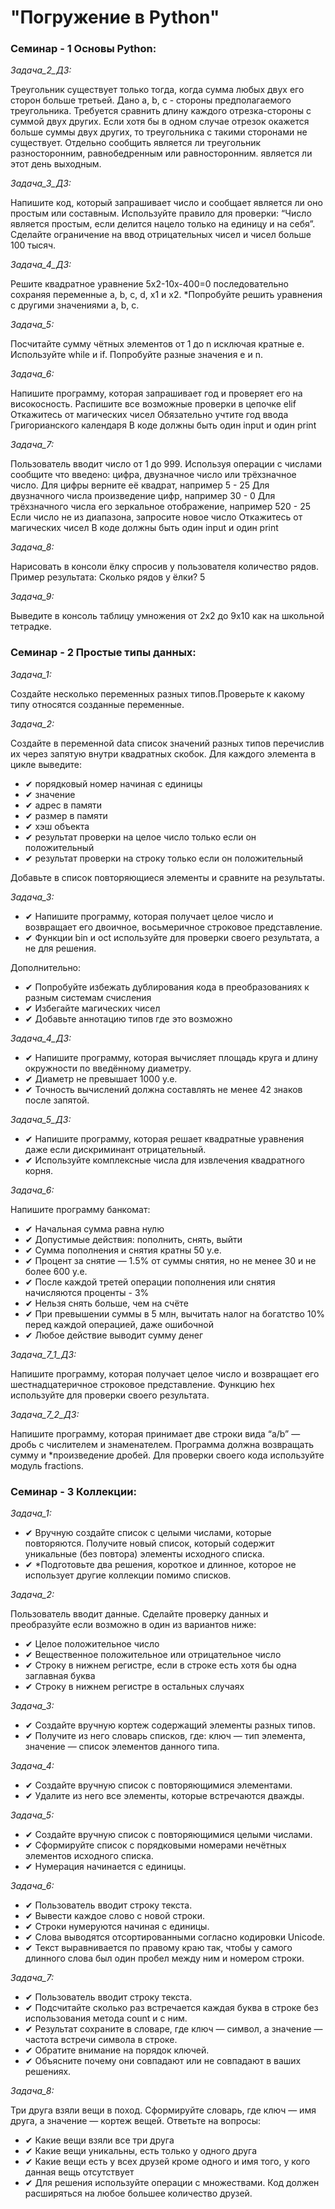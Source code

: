 # "Погружение в Python"
### Семинар - 1 Основы Python:

*Задача_2_ДЗ:*

Треугольник существует только тогда, когда сумма любых двух его сторон больше третьей.
Дано a, b, c - стороны предполагаемого треугольника. Требуется сравнить длину каждого отрезка-стороны с суммой двух других.
Если хотя бы в одном случае отрезок окажется больше суммы двух других, то треугольника с такими сторонами не существует.
Отдельно сообщить является ли треугольник разносторонним, равнобедренным или равносторонним. является ли этот день выходным.


*Задача_3_ДЗ:*

Напишите код, который запрашивает число и сообщает является ли оно простым или составным.
Используйте правило для проверки: “Число является простым, если делится нацело только на единицу и на себя”.
Сделайте ограничение на ввод отрицательных чисел и чисел больше 100 тысяч.


*Задача_4_ДЗ:*

Решите квадратное уравнение 5x2-10x-400=0 последовательно
сохраняя переменные a, b, c, d, x1 и x2.
*Попробуйте решить уравнения с другими значениями a, b, c.


*Задача_5:*

Посчитайте сумму чётных элементов от 1 до n исключая кратные e.
Используйте while и if.
Попробуйте разные значения e и n.

*Задача_6:*

Напишите программу, которая запрашивает год и проверяет его на високосность.
Распишите все возможные проверки в цепочке elif
Откажитесь от магических чисел
Обязательно учтите год ввода Григорианского календаря
В коде должны быть один input и один print

*Задача_7:*

Пользователь вводит число от 1 до 999. Используя операции с числами
сообщите что введено: цифра, двузначное число или трёхзначное число.
Для цифры верните её квадрат, например 5 - 25
Для двузначного числа произведение цифр, например 30 - 0
Для трёхзначного числа его зеркальное отображение, например 520 - 25
Если число не из диапазона, запросите новое число
Откажитесь от магических чисел
В коде должны быть один input и один print

*Задача_8:*

Нарисовать в консоли ёлку спросив у пользователя количество рядов.
Пример результата:
Сколько рядов у ёлки? 5

*Задача_9:*

Выведите в консоль таблицу умножения от 2х2 до 9х10 как на школьной тетрадке.

### Семинар - 2 Простые типы данных:

*Задача_1:*

Создайте несколько переменных разных типов.Проверьте к какому типу относятся созданные переменные.

*Задача_2:*

Создайте в переменной data список значений разных типов перечислив их через
запятую внутри квадратных скобок. Для каждого элемента в цикле выведите:

- ✔ порядковый номер начиная с единицы
- ✔ значение
- ✔ адрес в памяти
- ✔ размер в памяти
- ✔ хэш объекта
- ✔ результат проверки на целое число только если он положительный
- ✔ результат проверки на строку только если он положительный

Добавьте в список повторяющиеся элементы и сравните на результаты.

*Задача_3:*

- ✔ Напишите программу, которая получает целое число и возвращает его двоичное, восьмеричное строковое представление.
- ✔ Функции bin и oct используйте для проверки своего результата, а не для решения.

Дополнительно:
- ✔ Попробуйте избежать дублирования кода в преобразованиях к разным системам счисления
- ✔ Избегайте магических чисел
- ✔ Добавьте аннотацию типов где это возможно

*Задача_4_ДЗ:*

- ✔ Напишите программу, которая вычисляет площадь круга и длину окружности по введённому диаметру.
- ✔ Диаметр не превышает 1000 у.е.
- ✔ Точность вычислений должна составлять не менее 42 знаков после запятой.

*Задача_5_ДЗ:*

- ✔ Напишите программу, которая решает квадратные уравнения даже если дискриминант отрицательный.
- ✔ Используйте комплексные числа для извлечения квадратного корня.

*Задача_6:*

Напишите программу банкомат:
- ✔ Начальная сумма равна нулю
- ✔ Допустимые действия: пополнить, снять, выйти
- ✔ Сумма пополнения и снятия кратны 50 у.е.
- ✔ Процент за снятие — 1.5% от суммы снятия, но не менее 30 и не более 600 у.е.
- ✔ После каждой третей операции пополнения или снятия начисляются проценты - 3%
- ✔ Нельзя снять больше, чем на счёте
- ✔ При превышении суммы в 5 млн, вычитать налог на богатство 10% перед каждой операцией, даже ошибочной
- ✔ Любое действие выводит сумму денег

*Задача_7_1_ДЗ:*

Напишите программу, которая получает целое число и возвращает его шестнадцатеричное строковое представление. Функцию hex
используйте для проверки своего результата.

*Задача_7_2_ДЗ:*

Напишите программу, которая принимает две строки вида “a/b” — дробь с числителем и знаменателем.
Программа должна возвращать сумму и *произведение дробей.
Для проверки своего кода используйте модуль fractions.

### Семинар - 3 Коллекции:

*Задача_1:*

- ✔ Вручную создайте список с целыми числами, которые повторяются. Получите новый список, который содержит
уникальные (без повтора) элементы исходного списка.
- ✔ *Подготовьте два решения, короткое и длинное, которое не использует другие коллекции помимо списков.

*Задача_2:*

Пользователь вводит данные. Сделайте проверку данных и преобразуйте если возможно в один из вариантов ниже:
- ✔ Целое положительное число
- ✔ Вещественное положительное или отрицательное число
- ✔ Строку в нижнем регистре, если в строке есть хотя бы одна заглавная буква
- ✔ Строку в нижнем регистре в остальных случаях

*Задача_3:*

- ✔ Создайте вручную кортеж содержащий элементы разных типов.
- ✔ Получите из него словарь списков, где: ключ — тип элемента, значение — список элементов данного типа.

*Задача_4:*

- ✔ Создайте вручную список с повторяющимися элементами.
- ✔ Удалите из него все элементы, которые встречаются дважды.

*Задача_5:*

- ✔ Создайте вручную список с повторяющимися целыми числами.
- ✔ Сформируйте список с порядковыми номерами нечётных элементов исходного списка.
- ✔ Нумерация начинается с единицы.

*Задача_6:*

- ✔ Пользователь вводит строку текста.
- ✔ Вывести каждое слово с новой строки.
- ✔ Строки нумеруются начиная с единицы.
- ✔ Слова выводятся отсортированными согласно кодировки Unicode.
- ✔ Текст выравнивается по правому краю так, чтобы у самого длинного слова 
был один пробел между ним и номером строки.

*Задача_7:*

- ✔ Пользователь вводит строку текста.
- ✔ Подсчитайте сколько раз встречается каждая буква в строке без использования метода count и с ним.
- ✔ Результат сохраните в словаре, где ключ — символ, а значение — частота встречи символа в строке.
- ✔ Обратите внимание на порядок ключей.
- ✔ Объясните почему они совпадают или не совпадают в ваших решениях.

*Задача_8:*

Три друга взяли вещи в поход. Сформируйте словарь, где ключ — имя друга, а значение — кортеж вещей.
Ответьте на вопросы:
- ✔ Какие вещи взяли все три друга
- ✔ Какие вещи уникальны, есть только у одного друга
- ✔ Какие вещи есть у всех друзей кроме одного и имя того, у кого данная вещь отсутствует
- ✔ Для решения используйте операции с множествами. Код должен расширяться на любое большее количество друзей.